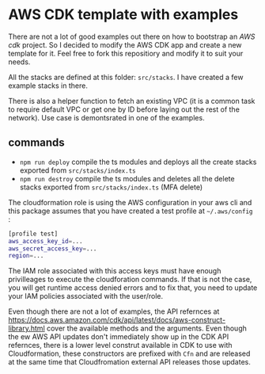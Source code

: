 # AWS CDK template with examples

There are not a lot of good examples out there on how to bootstrap an *AWS cdk* project. So I decided to modify the AWS CDK app and create a new template for it.
Feel free to fork this repositiory and modify it to suit your needs.

All the stacks are defined at this folder: `src/stacks`. I have created a few example stacks in there.

There is also a helper function to fetch an existing VPC (it is a common task to require default VPC or get one by ID before laying out the rest of the network). Use case is demontsrated in one of the examples.


## commands
 * `npm run deploy`  compile the ts modules and deploys all the create stacks exported from `src/stacks/index.ts`
 * `npm run destroy` compile the ts modules and deletes all the delete stacks exported from `src/stacks/index.ts` (MFA delete)


The cloudformation role is using the AWS configuration in your aws cli and this package assumes that you have created a test profile at `~/.aws/config `:

```sh
[profile test]
aws_access_key_id=...
aws_secret_access_key=...
region=...
```

The IAM role associated with this access keys must have enough privilleages to execute the cloudforation commands. If that is not the case, you will get runtime access denied errors and to fix that, you need to update your IAM policies associated with the user/role.

Even though there are not a lot of examples, the API refernces at https://docs.aws.amazon.com/cdk/api/latest/docs/aws-construct-library.html cover the available methods and the arguments. Even though the ew AWS API updates don't immediately show up in the CDK API refernces, there is a lower level construt available in CDK to use with Cloudformation, these constructors are prefixed with `Cfn` and are released at the same time that Cloudfromation external API releases those updates.